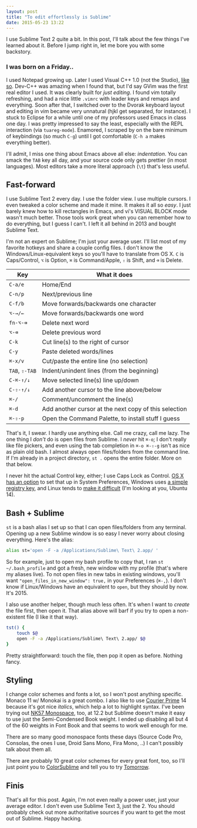 ```yaml
---
layout: post
title: "To edit effortlessly is Sublime"
date: 2015-05-23 13:22
---
```


I use Sublime Text 2 quite a bit.  In this post, I'll talk about the few things I've learned about it.  Before I jump right in, let me bore you with some backstory.

### I was born on a Friday..

I used Notepad growing up.  Later I used Visual C++ 1.0 (not the Studio), [like so][vsc].  Dev-C++ was amazing when I found that, but I'd say GVim was the first real editor I used.  It was clearly built for *just editing*.  I found vim totally refreshing, and had a nice little `.vimrc` with leader keys and remaps and everything.  Soon after that, I switched over to the Dvorak keyboard layout and editing in vim became very unnatural (hjkl get separated, for instance).  I stuck to Eclipse for a while until one of my professors used Emacs in class one day.  I was pretty impressed to say the least, especially with the REPL interaction (via `tuareg-mode`).  Enamored, I scraped by on the bare minimum of keybindings (so much `C-g`) until I got comfortable (`C-h a` makes everything better).

I'll admit, I miss one thing about Emacs above all else: *indentation*.  You can smack the `TAB` key all day, and your source code only gets prettier (in most languages).  Most editors take a more literal approach (`\t`) that's less useful.

## Fast-forward

I use Sublime Text 2 every day.  I use the folder view.  I use multiple cursors.  I even tweaked a color scheme and made it mine.  It makes it all so *easy*.  I just barely knew how to kill rectangles in Emacs, and vi's VISUAL BLOCK mode wasn't much better.  Those tools work great when you can remember how to do everything, but I guess I can't.  I left it all behind in 2013 and bought Sublime Text.

I'm not an expert on Sublime; I'm just your average user.  I'll list most of my favorite hotkeys and share a couple config files.  I don't know the Windows/Linux-equivalent keys so you'll have to translate from OS X.  `C` is Caps/Control, `⌥` is Option, `⌘` is Command/Apple, `⇧` is Shift, and `⌫` is Delete.

| Key | What it does |
| --- | ------------ |
| `C-a/e` | Home/End |
| `C-n/p` | Next/previous line |
| `C-f/b` | Move forwards/backwards one character |
| `⌥-→/←` | Move forwards/backwards one word |
| `fn-⌥-⌫` | Delete next word |
| `⌥-⌫` | Delete previous word |
| `C-k` | Cut line(s) to the right of cursor |
| `C-y` | Paste deleted words/lines |
| `⌘-x/v` | Cut/paste the entire line (no selection) |
| `TAB`, `⇧-TAB` | Indent/unindent lines (from the beginning) |
| `C-⌘-↑/↓` | Move selected line(s) line up/down |
| `C-⇧-↑/↓` | Add another cursor to the line above/below |
| `⌘-/` | Comment/uncomment the line(s) |
| `⌘-d` | Add another cursor at the next copy of this selection |
| `⌘-⇧-p` | Open the Command Palette, to install stuff I guess |


That's it, I swear.  I hardly use anything else.  Call me crazy, call me lazy.  The one thing I *don't* do is open files from Sublime.  I *never* hit `⌘-o`; I don't really like file pickers, and even using the tab completion in `⌘-o ⌘-⇧-g` isn't as nice as plain old bash.  I almost always open files/folders from the command line.  If I'm already in a project directory, `st .` opens the entire folder.  More on that below.

I never hit the actual Control key, either; I use Caps Lock as Control.  [OS X has an option][osxkeys] to set that up in System Preferences, Windows uses [a simple registry key][winkeys], and Linux tends to [make it difficult][linuxkeys] (I'm looking at you, Ubuntu 14).

## Bash + Sublime

`st` is a bash alias I set up so that I can open files/folders from any terminal.  Opening up a new Sublime window is so easy I never worry about closing everything.  Here's the alias:

~~~bash
alias st='open -F -a /Applications/Sublime\ Text\ 2.app/ '
~~~

So for example, just to open my bash profile to copy that, I ran `st ~/.bash_profile` and got a fresh, new window with my profile (that's where my aliases live).  To not open files in new tabs in existing windows, you'll want `"open_files_in_new_window": true,` in your Preferences (`⌘-,`).  I don't know if Linux/Windows have an equivalent to `open`, but they should by now.  It's 2015.

I also use another helper, though much less often.  It's when I want to *create* the file first, then open it.  That alias above will barf if you try to open a non-existent file (I like it that way).

~~~bash
tst() {
    touch $@
    open -F -a /Applications/Sublime\ Text\ 2.app/ $@
}
~~~

Pretty straightforward: touch the file, then pop it open as before.  Nothing fancy.

## Styling

I change color schemes and fonts a lot, so I won't post anything specific.  Monaco 11 w/ Monokai is a great combo.  I also like to use [Courier Prime][cprime] 14 because it's got nice *italics*, which help a lot to highlight syntax.  I've been trying out [NK57 Monospace][nk57], too, at 12.2 but Sublime doesn't make it easy to use just the Semi-Condensed Book weight.  I ended up disabling all but 4 of the 60 weights in Font Book and that seems to work well enough for me.

There are so many good monospace fonts these days (Source Code Pro, Consolas, the ones I use, Droid Sans Mono, Fira Mono, ..) I can't possibly talk about them all.

There are probably 10 great color schemes for every great font, too, so I'll just point you to [ColorSublime][cs] and tell you to try [Tomorrow][tmw].


## Finis

That's all for this post.  Again, I'm not even really a power user, just your average editor.  I don't even use Sublime Text 3, just the 2.  You should probably check out more authoritative sources if you want to get the most out of Sublime.  Happy hacking.

[vsc]: http://www.betaarchive.co.uk/imageupload/1266131097.or.195465.png
[cprime]: http://quoteunquoteapps.com/courierprime/
[nk57]: http://typodermicfonts.com/nk57-monospace/
[osxkeys]: https://support.apple.com/kb/PH18422
[winkeys]: http://johnhaller.com/useful-stuff/disable-caps-lock
[linuxkeys]: http://askubuntu.com/questions/444714/how-do-i-swap-escape-and-caps-lock-in-14-04
[cs]: http://colorsublime.com/
[tmw]: http://colorsublime.com/?q=tomorrow
